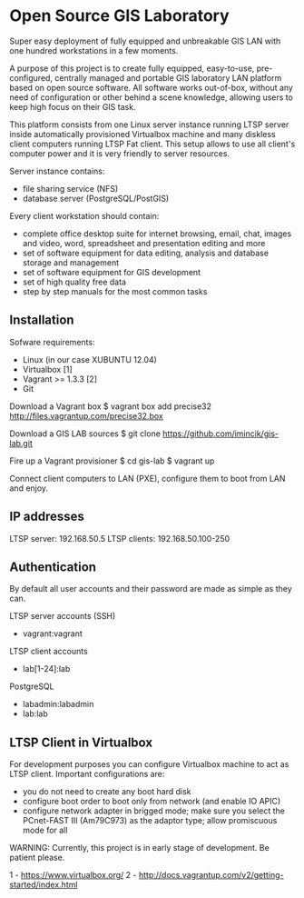 Open Source GIS Laboratory
==========================
Super easy deployment of fully equipped and unbreakable GIS LAN with one hundred workstations in a few moments.

A purpose of this project is to create  fully equipped, easy-to-use, pre-configured, centrally managed and portable GIS laboratory LAN platform based on open source software. All software works out-of-box, without any need of configuration or other behind a scene knowledge, allowing users to keep high focus on their GIS task.

This platform consists from one Linux server instance running LTSP server inside automatically provisioned Virtualbox machine and many diskless client computers running LTSP Fat client. This setup allows to use all client's computer power and it is very friendly to server resources.

Server instance contains:
 * file sharing service (NFS)
 * database server (PostgreSQL/PostGIS)

Every client workstation should contain:
 * complete office desktop suite for internet browsing, email, chat, images and video, word, spreadsheet
 and presentation editing and more
 * set of software equipment for data editing, analysis and database storage and management
 * set of software equipment for GIS development
 * set of high quality free data
 * step by step manuals for the most common tasks


Installation
------------
Sofware requirements:
 * Linux (in our case XUBUNTU 12.04)
 * Virtualbox [1]
 * Vagrant >= 1.3.3 [2]
 * Git

Download a Vagrant box
$ vagrant box add precise32 http://files.vagrantup.com/precise32.box

Download a GIS LAB sources
$ git clone https://github.com/imincik/gis-lab.git

Fire up a Vagrant provisioner
$ cd gis-lab
$ vagrant up

Connect client computers to LAN (PXE), configure them to boot from LAN and enjoy.


IP addresses
------------
LTSP server: 192.168.50.5
LTSP clients: 192.168.50.100-250


Authentication
--------------
By default all user accounts and their password are made as simple as they can.

LTSP server accounts (SSH)
 * vagrant:vagrant

LTSP client accounts
 * lab[1-24]:lab

PostgreSQL
 * labadmin:labadmin
 * lab:lab


LTSP Client in Virtualbox
-------------------------
For development purposes you can configure Virtualbox machine to act as LTSP client.
Important configurations are:
 * you do not need to create any boot hard disk
 * configure boot order to boot only from network (and enable IO APIC)
 * configure network adapter in brigged mode; make sure you select the PCnet-FAST III (Am79C973)
 as the adaptor type; allow promiscuous mode for all
  


WARNING: Currently, this project is in early stage of development. Be patient please.

1 - https://www.virtualbox.org/
2 - http://docs.vagrantup.com/v2/getting-started/index.html
